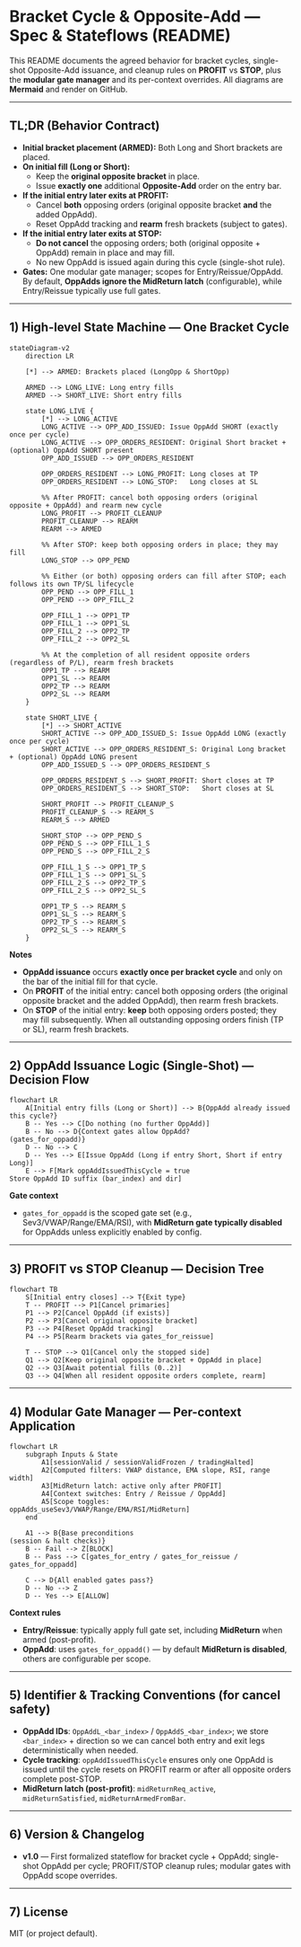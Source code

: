 # Bracket Cycle & Opposite-Add — Spec & Stateflows (README)

This README documents the agreed behavior for bracket cycles, single-shot Opposite-Add issuance, and cleanup rules on **PROFIT** vs **STOP**, plus the **modular gate manager** and its per-context overrides. All diagrams are **Mermaid** and render on GitHub.

---

## TL;DR (Behavior Contract)

- **Initial bracket placement (ARMED):** Both Long and Short brackets are placed.
- **On initial fill (Long or Short):**
  - Keep the **original opposite bracket** in place.
  - Issue **exactly one** additional **Opposite-Add** order on the entry bar.
- **If the initial entry later exits at PROFIT:**
  - Cancel **both** opposing orders (original opposite bracket **and** the added OppAdd).
  - Reset OppAdd tracking and **rearm** fresh brackets (subject to gates).
- **If the initial entry later exits at STOP:**
  - **Do not cancel** the opposing orders; both (original opposite + OppAdd) remain in place and may fill.
  - No new OppAdd is issued again during this cycle (single-shot rule).
- **Gates:** One modular gate manager; scopes for Entry/Reissue/OppAdd. By default, **OppAdds ignore the MidReturn latch** (configurable), while Entry/Reissue typically use full gates.

---

## 1) High-level State Machine — One Bracket Cycle

```mermaid
stateDiagram-v2
    direction LR

    [*] --> ARMED: Brackets placed (LongOpp & ShortOpp)

    ARMED --> LONG_LIVE: Long entry fills
    ARMED --> SHORT_LIVE: Short entry fills

    state LONG_LIVE {
        [*] --> LONG_ACTIVE
        LONG_ACTIVE --> OPP_ADD_ISSUED: Issue OppAdd SHORT (exactly once per cycle)
        LONG_ACTIVE --> OPP_ORDERS_RESIDENT: Original Short bracket + (optional) OppAdd SHORT present
        OPP_ADD_ISSUED --> OPP_ORDERS_RESIDENT

        OPP_ORDERS_RESIDENT --> LONG_PROFIT: Long closes at TP
        OPP_ORDERS_RESIDENT --> LONG_STOP:   Long closes at SL

        %% After PROFIT: cancel both opposing orders (original opposite + OppAdd) and rearm new cycle
        LONG_PROFIT --> PROFIT_CLEANUP
        PROFIT_CLEANUP --> REARM
        REARM --> ARMED

        %% After STOP: keep both opposing orders in place; they may fill
        LONG_STOP --> OPP_PEND

        %% Either (or both) opposing orders can fill after STOP; each follows its own TP/SL lifecycle
        OPP_PEND --> OPP_FILL_1
        OPP_PEND --> OPP_FILL_2

        OPP_FILL_1 --> OPP1_TP
        OPP_FILL_1 --> OPP1_SL
        OPP_FILL_2 --> OPP2_TP
        OPP_FILL_2 --> OPP2_SL

        %% At the completion of all resident opposite orders (regardless of P/L), rearm fresh brackets
        OPP1_TP --> REARM
        OPP1_SL --> REARM
        OPP2_TP --> REARM
        OPP2_SL --> REARM
    }

    state SHORT_LIVE {
        [*] --> SHORT_ACTIVE
        SHORT_ACTIVE --> OPP_ADD_ISSUED_S: Issue OppAdd LONG (exactly once per cycle)
        SHORT_ACTIVE --> OPP_ORDERS_RESIDENT_S: Original Long bracket + (optional) OppAdd LONG present
        OPP_ADD_ISSUED_S --> OPP_ORDERS_RESIDENT_S

        OPP_ORDERS_RESIDENT_S --> SHORT_PROFIT: Short closes at TP
        OPP_ORDERS_RESIDENT_S --> SHORT_STOP:   Short closes at SL

        SHORT_PROFIT --> PROFIT_CLEANUP_S
        PROFIT_CLEANUP_S --> REARM_S
        REARM_S --> ARMED

        SHORT_STOP --> OPP_PEND_S
        OPP_PEND_S --> OPP_FILL_1_S
        OPP_PEND_S --> OPP_FILL_2_S

        OPP_FILL_1_S --> OPP1_TP_S
        OPP_FILL_1_S --> OPP1_SL_S
        OPP_FILL_2_S --> OPP2_TP_S
        OPP_FILL_2_S --> OPP2_SL_S

        OPP1_TP_S --> REARM_S
        OPP1_SL_S --> REARM_S
        OPP2_TP_S --> REARM_S
        OPP2_SL_S --> REARM_S
    }
```

**Notes**

- **OppAdd issuance** occurs **exactly once per bracket cycle** and only on the bar of the initial fill for that cycle.
- On **PROFIT** of the initial entry: cancel both opposing orders (the original opposite bracket and the added OppAdd), then rearm fresh brackets.
- On **STOP** of the initial entry: **keep** both opposing orders posted; they may fill subsequently. When all outstanding opposing orders finish (TP or SL), rearm fresh brackets.

---

## 2) OppAdd Issuance Logic (Single-Shot) — Decision Flow

```mermaid
flowchart LR
    A[Initial entry fills (Long or Short)] --> B{OppAdd already issued this cycle?}
    B -- Yes --> C[Do nothing (no further OppAdd)]
    B -- No --> D{Context gates allow OppAdd?
(gates_for_oppadd)}
    D -- No --> C
    D -- Yes --> E[Issue OppAdd (Long if entry Short, Short if entry Long)]
    E --> F[Mark oppAddIssuedThisCycle = true
Store OppAdd ID suffix (bar_index) and dir]
```

**Gate context**

- `gates_for_oppadd` is the scoped gate set (e.g., Sev3/VWAP/Range/EMA/RSI), with **MidReturn gate typically disabled** for OppAdds unless explicitly enabled by config.

---

## 3) PROFIT vs STOP Cleanup — Decision Tree

```mermaid
flowchart TB
    S[Initial entry closes] --> T{Exit type}
    T -- PROFIT --> P1[Cancel primaries]
    P1 --> P2[Cancel OppAdd (if exists)]
    P2 --> P3[Cancel original opposite bracket]
    P3 --> P4[Reset OppAdd tracking]
    P4 --> P5[Rearm brackets via gates_for_reissue]

    T -- STOP --> Q1[Cancel only the stopped side]
    Q1 --> Q2[Keep original opposite bracket + OppAdd in place]
    Q2 --> Q3[Await potential fills (0..2)]
    Q3 --> Q4[When all resident opposite orders complete, rearm]
```

---

## 4) Modular Gate Manager — Per-context Application

```mermaid
flowchart LR
    subgraph Inputs & State
        A1[sessionValid / sessionValidFrozen / tradingHalted]
        A2[Computed filters: VWAP distance, EMA slope, RSI, range width]
        A3[MidReturn latch: active only after PROFIT]
        A4[Context switches: Entry / Reissue / OppAdd]
        A5[Scope toggles: oppAdds_useSev3/VWAP/Range/EMA/RSI/MidReturn]
    end

    A1 --> B{Base preconditions
(session & halt checks)}
    B -- Fail --> Z[BLOCK]
    B -- Pass --> C[gates_for_entry / gates_for_reissue / gates_for_oppadd]

    C --> D{All enabled gates pass?}
    D -- No --> Z
    D -- Yes --> E[ALLOW]
```

**Context rules**

- **Entry/Reissue**: typically apply full gate set, including **MidReturn** when armed (post-profit).
- **OppAdd**: uses `gates_for_oppadd()` — by default **MidReturn is disabled**, others are configurable per scope.

---

## 5) Identifier & Tracking Conventions (for cancel safety)

- **OppAdd IDs**: `OppAddL_<bar_index>` / `OppAddS_<bar_index>`; we store `<bar_index>` + direction so we can cancel both entry and exit legs deterministically when needed.
- **Cycle tracking**: `oppAddIssuedThisCycle` ensures only one OppAdd is issued until the cycle resets on PROFIT rearm or after all opposite orders complete post-STOP.
- **MidReturn latch (post-profit)**: `midReturnReq_active`, `midReturnSatisfied`, `midReturnArmedFromBar`.

---

## 6) Version & Changelog

- **v1.0** — First formalized stateflow for bracket cycle + OppAdd; single-shot OppAdd per cycle; PROFIT/STOP cleanup rules; modular gates with OppAdd scope overrides.

---

## 7) License

MIT (or project default).


